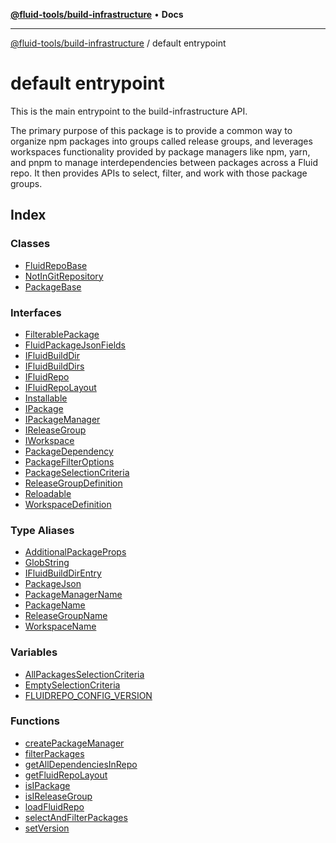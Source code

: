 [**@fluid-tools/build-infrastructure**](../README.md) • **Docs**

***

[@fluid-tools/build-infrastructure](../README.md) / default entrypoint

# default entrypoint

This is the main entrypoint to the build-infrastructure API.

The primary purpose of this package is to provide a common way to organize npm packages into groups called release
groups, and leverages workspaces functionality provided by package managers like npm, yarn, and pnpm to manage
interdependencies between packages across a Fluid repo. It then provides APIs to select, filter, and work with those
package groups.

## Index

### Classes

- [FluidRepoBase](classes/FluidRepoBase.md)
- [NotInGitRepository](classes/NotInGitRepository.md)
- [PackageBase](classes/PackageBase.md)

### Interfaces

- [FilterablePackage](interfaces/FilterablePackage.md)
- [FluidPackageJsonFields](interfaces/FluidPackageJsonFields.md)
- [IFluidBuildDir](interfaces/IFluidBuildDir.md)
- [IFluidBuildDirs](interfaces/IFluidBuildDirs.md)
- [IFluidRepo](interfaces/IFluidRepo.md)
- [IFluidRepoLayout](interfaces/IFluidRepoLayout.md)
- [Installable](interfaces/Installable.md)
- [IPackage](interfaces/IPackage.md)
- [IPackageManager](interfaces/IPackageManager.md)
- [IReleaseGroup](interfaces/IReleaseGroup.md)
- [IWorkspace](interfaces/IWorkspace.md)
- [PackageDependency](interfaces/PackageDependency.md)
- [PackageFilterOptions](interfaces/PackageFilterOptions.md)
- [PackageSelectionCriteria](interfaces/PackageSelectionCriteria.md)
- [ReleaseGroupDefinition](interfaces/ReleaseGroupDefinition.md)
- [Reloadable](interfaces/Reloadable.md)
- [WorkspaceDefinition](interfaces/WorkspaceDefinition.md)

### Type Aliases

- [AdditionalPackageProps](type-aliases/AdditionalPackageProps.md)
- [GlobString](type-aliases/GlobString.md)
- [IFluidBuildDirEntry](type-aliases/IFluidBuildDirEntry.md)
- [PackageJson](type-aliases/PackageJson.md)
- [PackageManagerName](type-aliases/PackageManagerName.md)
- [PackageName](type-aliases/PackageName.md)
- [ReleaseGroupName](type-aliases/ReleaseGroupName.md)
- [WorkspaceName](type-aliases/WorkspaceName.md)

### Variables

- [AllPackagesSelectionCriteria](variables/AllPackagesSelectionCriteria.md)
- [EmptySelectionCriteria](variables/EmptySelectionCriteria.md)
- [FLUIDREPO\_CONFIG\_VERSION](variables/FLUIDREPO_CONFIG_VERSION.md)

### Functions

- [createPackageManager](functions/createPackageManager.md)
- [filterPackages](functions/filterPackages.md)
- [getAllDependenciesInRepo](functions/getAllDependenciesInRepo.md)
- [getFluidRepoLayout](functions/getFluidRepoLayout.md)
- [isIPackage](functions/isIPackage.md)
- [isIReleaseGroup](functions/isIReleaseGroup.md)
- [loadFluidRepo](functions/loadFluidRepo.md)
- [selectAndFilterPackages](functions/selectAndFilterPackages.md)
- [setVersion](functions/setVersion.md)
